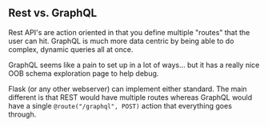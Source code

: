 ## Rest vs. GraphQL

Rest API's are action oriented in that you define multiple "routes" that
the user can hit. GraphQL is much more data centric by being able to
do complex, dynamic queries all at once.

GraphQL seems like a pain to set up in a lot of ways... but it has a really
nice OOB schema exploration page to help debug.

Flask (or any other webserver) can implement either standard. The main
different is that REST would have multiple routes whereas GraphQL would have
a single `@route("/graphql", POST)` action that everything goes through.

